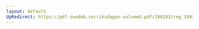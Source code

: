 ```yaml
---
layout: default
UpRedirect: https://pdf.swedeb.se/riksdagen-volumeG-pdf/199293/reg_199293/reg_199293_0104.pdf
---
```


